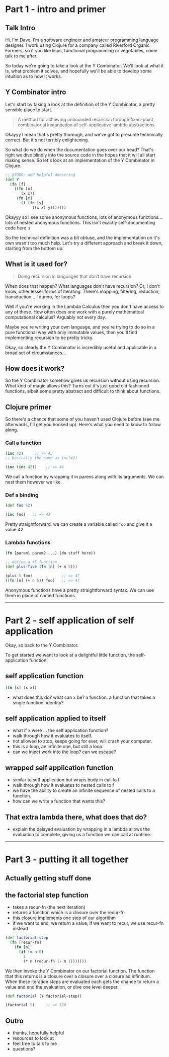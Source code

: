 # Part 1 - intro and primer

## Talk Intro

Hi, I'm Dave, I'm a software engineer and amateur programming language designer. I work using Clojure for a company called Riverford Organic Farmers, so if you like lisps, functional programming or vegetables, come talk to me after.

<!-- ... why am I talking about this? I was writing a toy language and needed to be able to iterate, but it was purely functional so had no mutation, our functions couldn't be defined referring to themselves. The y combinator is a solution to this, I tried it and it worked straight away. I felt uneasy that I didn't know how it was doing what it was doing, so I started trying to figure it out. -->


So today we're going to take a look at the Y Combinator. We'll look at what it is, what problem it solves, and hopefully we'll be able to develop some intuition as to how it works.


## Y Combinator intro

Let's start by taking a look at the definition of the Y Combinator, a pretty sensible place to start.

> A method for achieving unbounded recursion through fixed-point combinatorial instantiation of self-applicative lambda abstractions

Okayyy I mean that's pretty thorough, and we've got to presume technically correct. But it's not terribly enlightening.

So what do we do when the documentation goes over our head? That's right we dive blindly into the source code in the hopes that it will all start making sense. So let's look at an implementation of the Y Combinator in Clojure.

``` Clojure
;; @TODO: add helpful docstring
(def Y
  (fn [f]
    ((fn [x]
       (x x))
     (fn [x]
       (f (fn [y]
            ((x x) y)))))))
```

Okayyy so I see some anonymous functions, lots of anonymous functions... lots of nested anonymous functions. This isn't exactly self-documenting code here :/

So the technical definition was a bit obtuse, and the implementation on it's own wasn't too much help. Let's try a different approach and break it down, starting from the bottom up.

## What is it used for?

> Doing recursion in languages that don’t have recursion.

When does that happen? What languages don't have recursion? Or, I don't know, other lesser forms of iterating. There's mapping, filtering, reduction, transduction... I dunno, for loops?

Well if you're working in the Lambda Calculus then you don't have access to any of these. How often does one work with a purely mathematical computational calculus? Arguably not every day.

Maybe you're writing your own language, and you're trying to do so in a pure functional way with only immutable values, then you'll find implementing recursion to be pretty tricky.

Okay, so clearly the Y Combinator is incredibly useful and applicable in a broad set of circumstances... 

## How does it work?

So the Y Combinator somehow gives us recursion without using recursion. What kind of magic allows this? Turns out it's just good old fashioned functions, albeit some pretty abstract and difficult to think about functions.

## Clojure primer

So there's a chance that some of you haven't used Clojure before (see me afterwards, I'll get you hooked up). Here's what you need to know to follow along.

### Call a function

``` Clojure
(inc 42)     ;; => 43
;; basically the same as inc(42)

(inc (inc 42))    ;; => 44
```

We call a function by wrapping it in parens along with its arguments. We can nest them however we like.

### Def a binding

``` Clojure
(def foo 42)

(inc foo)   ;; => 43
```

Pretty straightforward, we can create a variable called `foo` and give it a value 42.

### Lambda functions

``` Clojure
(fn [param1 param2 ...] (do stuff here))

;; define a +5 function
(def plus-five (fn [n] (+ n 5)))

(plus-5 foo)             ;; => 47
((fn [n] (+ n 5)) foo)   ;; => 47
```

Anonymous functions have a pretty straightforward syntax. We can use them in place of named functions.

--------
# Part 2 - self application of self application

Okay, so back to the Y Combinator.

To get started we want to look at a delightful little function, the self-application function.

## self application function

``` Clojure
(fn [x] (x x))
```

- what does this do? what can x be? a function. a function that takes a single function. identity? 

## self application applied to itself

- what if x were ... the self application function?
- walk through how it evaluates to itself.
- not allowed to stop, keeps going for ever, will crash your computer.
- this is a loop, an infinite one, but still a loop.
- can we inject work into the loop? can we escape?


## wrapped self application function

- similar to self application but wraps body in call to f
- walk through how it evaluates to nested calls to f
- we have the ability to create an infinite sequence of nested calls to a function.
- how can we write a function that wants this?

## That extra lambda there, what does that do?

- explain the delayed evaluation by wrapping in a lambda allows the evaluation to complete, giving us a function we can call at runtime.

--------
# Part 3 - putting it all together

## Actually getting stuff done

<!-- what does a real function f look like, let's do an example -->

## the factorial step function

- takes a recur-fn (the next iteration)
- returns a function which is a closure over the recur-fn
- this closure implements one step of our algorithm
- if we want to end, we return a value, if we want to recur, we use recur-fn instead

``` Clojure
(def factorial-step
  (fn [recur-fn]
    (fn [n]
      (if (= n 0)
        1
        (* n (recur-fn (- n 1)))))))
```

We then invoke the Y Combinator on our factorial function. The function that this returns is a closure over a closure over a closure ad infinitum. When these iteration steps are evaluated each gets the chance to return a value and end the evaluation, or dive one level deeper.

``` Clojure
(def factorial (Y factorial-step))

(factorial 5)     ;; => 120
```

## Outro

- thanks, hopefully helpful
- resources to look at
- feel free to talk to me
- questions?
